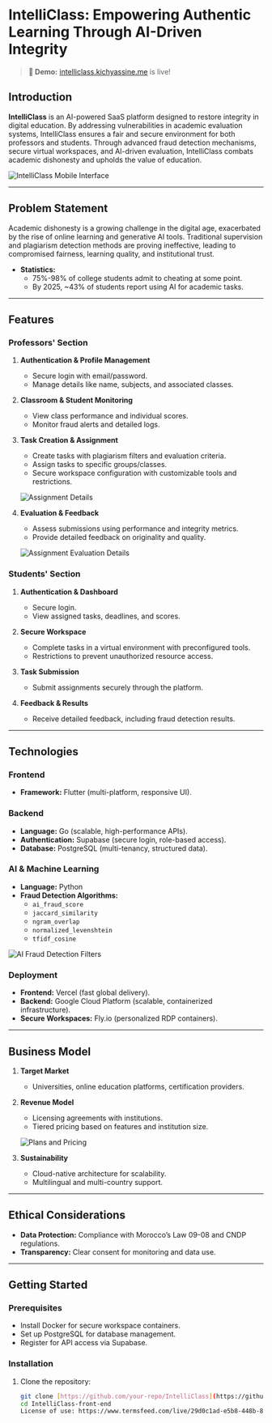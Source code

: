 # IntelliClass: Empowering Authentic Learning Through AI-Driven Integrity

> **🚀 Demo:** [intelliclass.kichyassine.me](https://intelliclass.kichyassine.me) is live!

## Introduction

**IntelliClass** is an AI-powered SaaS platform designed to restore integrity in digital education. By addressing vulnerabilities in academic evaluation systems, IntelliClass ensures a fair and secure environment for both professors and students. Through advanced fraud detection mechanisms, secure virtual workspaces, and AI-driven evaluation, IntelliClass combats academic dishonesty and upholds the value of education.

![IntelliClass Mobile Interface](readme/WhatsApp%20Image%202025-05-22%20à%2023.58.00_6dc9260e.jpg)

---

## Problem Statement

Academic dishonesty is a growing challenge in the digital age, exacerbated by the rise of online learning and generative AI tools. Traditional supervision and plagiarism detection methods are proving ineffective, leading to compromised fairness, learning quality, and institutional trust.

- **Statistics:**
  - 75%-98% of college students admit to cheating at some point.
  - By 2025, ~43% of students report using AI for academic tasks.

---

## Features

### Professors' Section

1. **Authentication & Profile Management**

   - Secure login with email/password.
   - Manage details like name, subjects, and associated classes.

2. **Classroom & Student Monitoring**

   - View class performance and individual scores.
   - Monitor fraud alerts and detailed logs.

3. **Task Creation & Assignment**

   - Create tasks with plagiarism filters and evaluation criteria.
   - Assign tasks to specific groups/classes.
   - Secure workspace configuration with customizable tools and restrictions.

   ![Assignment Details](readme/assignment_details.png)

4. **Evaluation & Feedback**

   - Assess submissions using performance and integrity metrics.
   - Provide detailed feedback on originality and quality.

   ![Assignment Evaluation Details](readme/assignment_details5.png)

### Students' Section

1. **Authentication & Dashboard**

   - Secure login.
   - View assigned tasks, deadlines, and scores.

2. **Secure Workspace**

   - Complete tasks in a virtual environment with preconfigured tools.
   - Restrictions to prevent unauthorized resource access.

3. **Task Submission**

   - Submit assignments securely through the platform.

4. **Feedback & Results**
   - Receive detailed feedback, including fraud detection results.

---

## Technologies

### Frontend

- **Framework:** Flutter (multi-platform, responsive UI).

### Backend

- **Language:** Go (scalable, high-performance APIs).
- **Authentication:** Supabase (secure login, role-based access).
- **Database:** PostgreSQL (multi-tenancy, structured data).

### AI & Machine Learning

- **Language:** Python
- **Fraud Detection Algorithms:**
  - `ai_fraud_score`
  - `jaccard_similarity`
  - `ngram_overlap`
  - `normalized_levenshtein`
  - `tfidf_cosine`

![AI Fraud Detection Filters](readme/7filters.jpg)

### Deployment

- **Frontend:** Vercel (fast global delivery).
- **Backend:** Google Cloud Platform (scalable, containerized infrastructure).
- **Secure Workspaces:** Fly.io (personalized RDP containers).

---

## Business Model

1. **Target Market**

   - Universities, online education platforms, certification providers.

2. **Revenue Model**

   - Licensing agreements with institutions.
   - Tiered pricing based on features and institution size.

   ![Plans and Pricing](readme/plansPrices.jpg)

3. **Sustainability**
   - Cloud-native architecture for scalability.
   - Multilingual and multi-country support.

---

## Ethical Considerations

- **Data Protection:** Compliance with Morocco’s Law 09-08 and CNDP regulations.
- **Transparency:** Clear consent for monitoring and data use.

---

## Getting Started

### Prerequisites

- Install Docker for secure workspace containers.
- Set up PostgreSQL for database management.
- Register for API access via Supabase.

### Installation

1. Clone the repository:
   ```bash
   git clone [https://github.com/your-repo/IntelliClass](https://github.com/kishyassin/intelliClass-Back-End/).git
   cd IntelliClass-front-end
   License of use: https://www.termsfeed.com/live/29d0c1ad-e5b8-448b-8485-7c4a183f15ca
   ```

